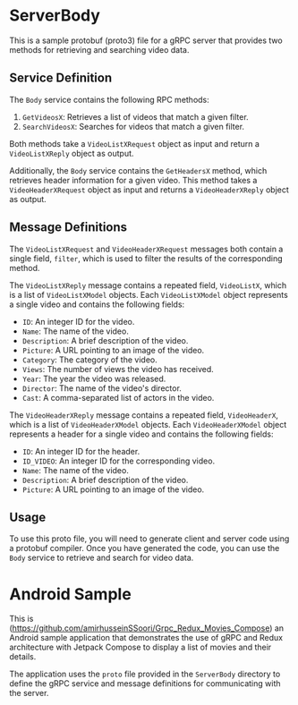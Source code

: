 # ServerBody

This is a sample protobuf (proto3) file for a gRPC server that provides two methods for retrieving and searching video data. 

## Service Definition

The `Body` service contains the following RPC methods:

1. `GetVideosX`: Retrieves a list of videos that match a given filter.
2. `SearchVideosX`: Searches for videos that match a given filter.

Both methods take a `VideoListXRequest` object as input and return a `VideoListXReply` object as output.

Additionally, the `Body` service contains the `GetHeadersX` method, which retrieves header information for a given video. This method takes a `VideoHeaderXRequest` object as input and returns a `VideoHeaderXReply` object as output.

## Message Definitions

The `VideoListXRequest` and `VideoHeaderXRequest` messages both contain a single field, `filter`, which is used to filter the results of the corresponding method.

The `VideoListXReply` message contains a repeated field, `VideoListX`, which is a list of `VideoListXModel` objects. Each `VideoListXModel` object represents a single video and contains the following fields:

- `ID`: An integer ID for the video.
- `Name`: The name of the video.
- `Description`: A brief description of the video.
- `Picture`: A URL pointing to an image of the video.
- `Category`: The category of the video.
- `Views`: The number of views the video has received.
- `Year`: The year the video was released.
- `Director`: The name of the video's director.
- `Cast`: A comma-separated list of actors in the video.

The `VideoHeaderXReply` message contains a repeated field, `VideoHeaderX`, which is a list of `VideoHeaderXModel` objects. Each `VideoHeaderXModel` object represents a header for a single video and contains the following fields:

- `ID`: An integer ID for the header.
- `ID_VIDEO`: An integer ID for the corresponding video.
- `Name`: The name of the video.
- `Description`: A brief description of the video.
- `Picture`: A URL pointing to an image of the video.

## Usage

To use this proto file, you will need to generate client and server code using a protobuf compiler. Once you have generated the code, you can use the `Body` service to retrieve and search for video data.


# Android Sample

This is (https://github.com/amirhusseinSSoori/Grpc_Redux_Movies_Compose) an Android sample application that demonstrates the use of gRPC and Redux architecture with Jetpack Compose to display a list of movies and their details.

The application uses the `proto` file provided in the `ServerBody` directory to define the gRPC service and message definitions for communicating with the server.
